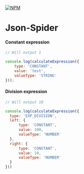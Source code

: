 [![NPM](https://img.shields.io/npm/v/json-spider.svg)](https://www.npmjs.com/package/json-spider)

# Json-Spider

#### Constant expression
```javascript
// Will output 1

console.log(calculateExpression({
    type: 'CONSTANT',
    value: 'test',
    valueType: 'STRING'
}));
```
#### Division expression
```javascript
// Will output 10

console.log(calculateExpression({
  type: 'EXP_DIVISION',
  left: {
      type: 'CONSTANT',
      value: 100,
      valueType: 'NUMBER'
  },
  right: {
      type: 'CONSTANT',
      value: 10,
      valueType: 'NUMBER'
  }
}))
```